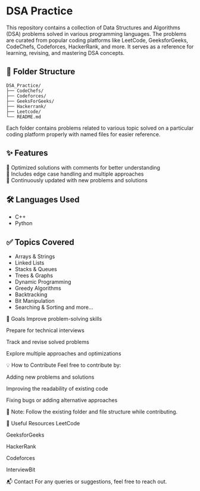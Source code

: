# DSA Practice
This repository contains a collection of Data Structures and Algorithms (DSA) problems solved in various programming languages. The problems are curated from popular coding platforms like LeetCode, GeeksforGeeks, CodeChefs, Codeforces, HackerRank, and more. It serves as a reference for learning, revising, and mastering DSA concepts.

## 📂 Folder Structure
```
DSA_Practice/
├── CodeChefs/
├── Codeforces/
├── GeeksForGeeks/
├── Hackerrank/
├── Leetcode/
└── README.md
```
Each folder contains problems related to various topic solved on a particular coding platform properly with named files for easier reference.

## ✨ Features
🚀 Optimized solutions with comments for better understanding<br>
🧠 Includes edge case handling and multiple approaches<br>
🔄 Continuously updated with new problems and solutions<br>

## 🛠 Languages Used
- C++
- Python


## ✅ Topics Covered
- Arrays & Strings
- Linked Lists
- Stacks & Queues
- Trees & Graphs
- Dynamic Programming
- Greedy Algorithms
- Backtracking
- Bit Manipulation
- Searching & Sorting
and more...

🎯 Goals
Improve problem-solving skills

Prepare for technical interviews

Track and revise solved problems

Explore multiple approaches and optimizations

💡 How to Contribute
Feel free to contribute by:

Adding new problems and solutions

Improving the readability of existing code

Fixing bugs or adding alternative approaches

📌 Note: Follow the existing folder and file structure while contributing.

🧠 Useful Resources
LeetCode

GeeksforGeeks

HackerRank

Codeforces

InterviewBit

📬 Contact
For any queries or suggestions, feel free to reach out.
